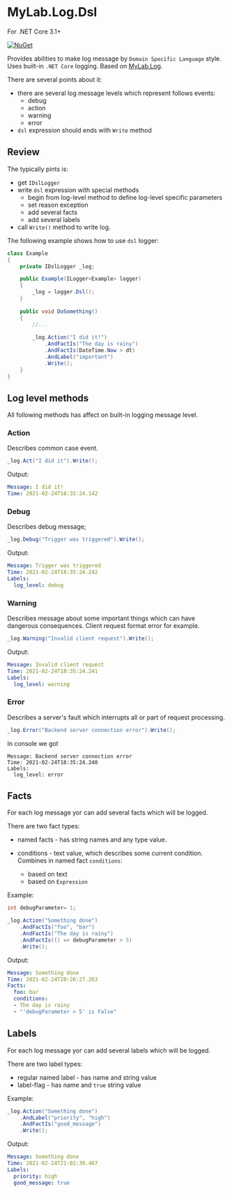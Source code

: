 # MyLab.Log.Dsl 

For .NET Core 3.1+

[![NuGet](https://img.shields.io/nuget/v/MyLab.Log.Dsl.svg)](https://www.nuget.org/packages/MyLab.Log.Dsl/)

Provides abilities to make log message by `Domain Specific Language` style. Uses built-in `.NET Core` logging. Based on [MyLab.Log](https://github.com/mylab-log/log).

There are several points about it:
* there are several log message levels which represent follows events: 
  * debug
  * action
  * warning
  * error 
* `dsl` expression should ends with `Write` method

## Review

The typically pints is:

*  get `IDslLogger`
* write `dsl` expression with special methods
  * begin from log-level method to define log-level specific parameters
  * set reason exception 
  * add several facts
  * add several labels
* call `Write()` method to write log.

The following example shows how to use `dsl` logger:

```C#
class Example
{
    private IDslLogger _log;

    public Example(ILogger<Example> logger)
    {
        _log = logger.Dsl();
    }
    
    public void DoSomething()
    {
        //...
        
        _log.Action("I did it!")
            .AndFactIs("The day is rainy")
            .AndFactIs(DateTime.Now > dt)
            .AndLabel("important")
            .Write();
    }
}
```

## Log level methods

All following methods has affect on built-in logging message level.

### Action

Describes common case event.

```c#
_log.Act("I did it").Write();
```

Output:

```yaml
Message: I did it!
Time: 2021-02-24T18:35:24.142
```

### Debug

Describes debug message;

```c#
_log.Debug("Trigger was triggered").Write();
```

Output:

```yaml
Message: Trigger was triggered
Time: 2021-02-24T18:35:24.242
Labels:
  log_level: debug
```

### Warning

Describes message about some important things which can have dangerous consequences. Client request format error for example.

```c#
_log.Warning("Invalid client request").Write();
```

Output:

```yaml
Message: Invalid client request
Time: 2021-02-24T18:35:24.241
Labels:
  log_level: warning
```

### Error

Describes a server's fault which interrupts all or part of request processing.   

```C#
_log.Error("Backend server connection error").Write();
```

In console we got
```
Message: Backend server connection error
Time: 2021-02-24T18:35:24.240
Labels:
  log_level: error
```

## Facts

For each log message yoг can add several facts which will be logged. 

There are two fact types:

* named facts - has string names and any type value. 

* conditions - text value, which describes some current condition. Combines in named fact `conditions`:
  * based on text
  * based on `Expression`

Example:

```C#
int debugParameter= 1;

_log.Action("Something done")
    .AndFactIs("foo", "bar")
    .AndFactIs("The day is rainy")
    .AndFactIs(() => debugParameter > 5)
    .Write();
```

Output:

```yaml
Message: Something done
Time: 2021-02-24T20:26:27.263
Facts:
  foo: bar
  conditions:
  - The day is rainy
  - "'debugParameter > 5' is False"
```

## Labels

For each log message yoг can add several labels which will be logged.

There are two label types:

* regular named label - has name and string value
* label-flag - has name and `true` string value

Example:

```C#
_log.Action("Something done")
    .AndLabel("priority", "high")
    .AndFactIs("good_message")
    .Write();
```

Output:

```yaml
Message: Something done
Time: 2021-02-24T21:02:30.467
Labels:
  priority: high
  good_message: true
```
